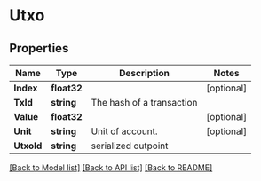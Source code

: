 # Utxo

## Properties

Name | Type | Description | Notes
------------ | ------------- | ------------- | -------------
**Index** | **float32** |  | [optional] 
**TxId** | **string** | The hash of a transaction | 
**Value** | **float32** |  | [optional] 
**Unit** | **string** | Unit of account. | [optional] 
**UtxoId** | **string** | serialized outpoint | 

[[Back to Model list]](../README.md#documentation-for-models) [[Back to API list]](../README.md#documentation-for-api-endpoints) [[Back to README]](../README.md)


